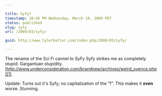 ```yaml
---

title: Syfy?
timestamp: 10:45 PM Wednesday, March 18, 2009 PDT
status: published
slug: syfy
url: /2009/03/syfy/

guid: http://www.tylerbutler.com/index.php/2009/03/syfy/

---
```


The rename of the Sci Fi cannel to SyFy Syfy strikes me as completely stupid.
Gargantuan stupidity.
[http://www.underconsideration.com/brandnew/archives/weird_syence.php][1]

Update: Turns out it's Syfy; no capitalization of the "f". This makes it
**even** worse. Stunning.

   [1]: http://www.underconsideration.com/brandnew/archives/weird_syence.php (http://www.underconsideration.com/brandnew/archives/weird_syence.php)

